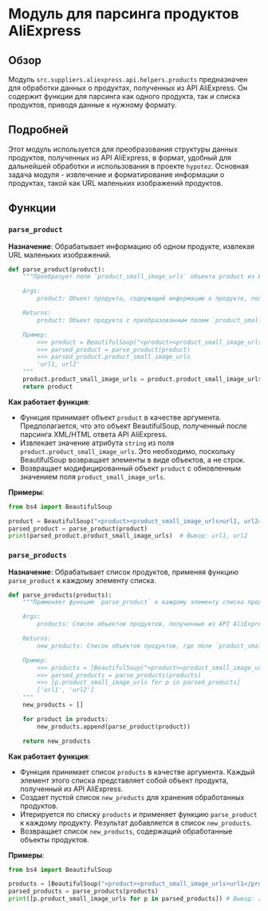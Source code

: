 # Модуль для парсинга продуктов AliExpress

## Обзор

Модуль `src.suppliers.aliexpress.api.helpers.products` предназначен для обработки данных о продуктах, полученных из API AliExpress. Он содержит функции для парсинга как одного продукта, так и списка продуктов, приводя данные к нужному формату.

## Подробней

Этот модуль используется для преобразования структуры данных продуктов, полученных из API AliExpress, в формат, удобный для дальнейшей обработки и использования в проекте `hypotez`. Основная задача модуля - извлечение и форматирование информации о продуктах, такой как URL маленьких изображений продуктов.

## Функции

### `parse_product`

**Назначение**: Обрабатывает информацию об одном продукте, извлекая URL маленьких изображений.

```python
def parse_product(product):
    """Преобразует поле `product_small_image_urls` объекта product из BeautifulSoup элемента в строку.

    Args:
        product: Объект продукта, содержащий информацию о продукте, полученную из API AliExpress.

    Returns:
        product: Объект продукта с преобразованным полем `product_small_image_urls`.

    Пример:
        >>> product = BeautifulSoup("<product><product_small_image_urls>url1, url2</product_small_image_urls></product>", 'xml').product
        >>> parsed_product = parse_product(product)
        >>> parsed_product.product_small_image_urls
        'url1, url2'
    """
    product.product_small_image_urls = product.product_small_image_urls.string
    return product
```

**Как работает функция**:

-   Функция принимает объект `product` в качестве аргумента. Предполагается, что это объект BeautifulSoup, полученный после парсинга XML/HTML ответа API AliExpress.
-   Извлекает значение атрибута `string` из поля `product.product_small_image_urls`. Это необходимо, поскольку BeautifulSoup возвращает элементы в виде объектов, а не строк.
-   Возвращает модифицированный объект `product` с обновленным значением поля `product_small_image_urls`.

**Примеры**:

```python
from bs4 import BeautifulSoup

product = BeautifulSoup("<product><product_small_image_urls>url1, url2</product_small_image_urls></product>", 'xml').product
parsed_product = parse_product(product)
print(parsed_product.product_small_image_urls)  # Вывод: url1, url2
```

### `parse_products`

**Назначение**: Обрабатывает список продуктов, применяя функцию `parse_product` к каждому элементу списка.

```python
def parse_products(products):
    """Применяет функцию `parse_product` к каждому элементу списка продуктов.

    Args:
        products: Список объектов продуктов, полученных из API AliExpress.

    Returns:
        new_products: Список объектов продуктов, где поле `product_small_image_urls` преобразовано в строку для каждого продукта.

    Пример:
        >>> products = [BeautifulSoup("<product><product_small_image_urls>url1</product_small_image_urls></product>", 'xml').product, BeautifulSoup("<product><product_small_image_urls>url2</product_small_image_urls></product>", 'xml').product]
        >>> parsed_products = parse_products(products)
        >>> [p.product_small_image_urls for p in parsed_products]
        ['url1', 'url2']
    """
    new_products = []

    for product in products:
        new_products.append(parse_product(product))

    return new_products
```

**Как работает функция**:

-   Функция принимает список `products` в качестве аргумента. Каждый элемент этого списка представляет собой объект продукта, полученный из API AliExpress.
-   Создает пустой список `new_products` для хранения обработанных продуктов.
-   Итерируется по списку `products` и применяет функцию `parse_product` к каждому продукту. Результат добавляется в список `new_products`.
-   Возвращает список `new_products`, содержащий обработанные объекты продуктов.

**Примеры**:

```python
from bs4 import BeautifulSoup

products = [BeautifulSoup("<product><product_small_image_urls>url1</product_small_image_urls></product>", 'xml').product, BeautifulSoup("<product><product_small_image_urls>url2</product_small_image_urls></product>", 'xml').product]
parsed_products = parse_products(products)
print([p.product_small_image_urls for p in parsed_products]) # Вывод: ['url1', 'url2']